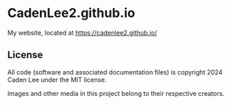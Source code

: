 # CadenLee2.github.io

My website, located at <https://cadenlee2.github.io/>

## License

All code (software and associated documentation files) is copyright 2024 Caden Lee under the MIT license.

Images and other media in this project belong to their respective creators.
